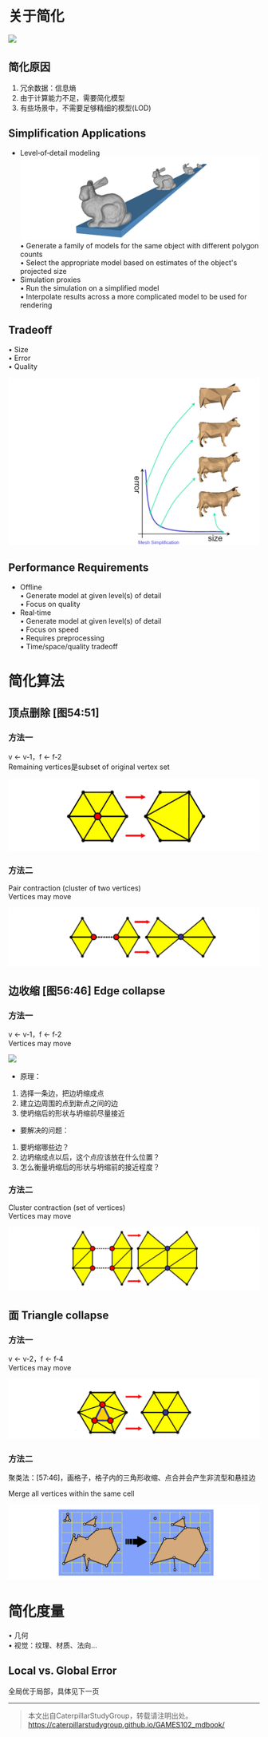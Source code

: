 # 关于简化

![](../assets/67.PNG)

## 简化原因

1. 冗余数据：信息熵    
1. 由于计算能力不足，需要简化模型
1. 有些场景中，不需要足够精细的模型(LOD)    

## Simplification Applications    

* Level‐of‐detail modeling     
![](../assets/简化1.png) 
• Generate a family of models for the same object with 
different polygon counts    
• Select the appropriate model based on estimates of the object's projected size    
* Simulation proxies     
• Run the simulation on a simplified model     
• Interpolate results across a more complicated model to be used for rendering       


## Tradeoff
• Size   
• Error    
• Quality   

![](../assets/简化4.png)             

## Performance Requirements    

* Offline   
• Generate model at given level(s) of detail   
• Focus on quality   
* Real‐time   
• Generate model at given level(s) of detail   
• Focus on speed   
• Requires preprocessing   
• Time/space/quality tradeoff    

# 简化算法
   
## 顶点删除 [图54:51]   

### 方法一
v ← v‐1，f ← f‐2      
Remaining vertices是subset of original vertex set     

![](../assets/简化6.png)        

### 方法二

Pair contraction (cluster of two vertices)    
Vertices may move    

![](../assets/简化9.png)        

## 边收缩 [图56:46] Edge collapse   

### 方法一

v ← v‐1，f ← f‐2    
Vertices may move   

![](../assets/72.PNG)      

- 原理：
1. 选择一条边，把边坍缩成点
2. 建立边周围的点到新点之间的边
3. 使坍缩后的形状与坍缩前尽量接近

- 要解决的问题：
1. 要坍缩哪些边？
2. 边坍缩成点以后，这个点应该放在什么位置？
3. 怎么衡量坍缩后的形状与坍缩前的接近程度？

### 方法二

Cluster contraction (set of vertices)    
Vertices may move   

![](../assets/简化10.png)        

## 面 Triangle collapse    

### 方法一

v ← v‐2，f ← f‐4    
Vertices may move     

![](../assets/简化8.png)        

### 方法二

聚类法：[57:46]，画格子，格子内的三角形收缩、点合并会产生非流型和悬挂边     

Merge all vertices within the same cell    

![](../assets/简化11.png)     


# 简化度量     

• 几何   
• 视觉：纹理、材质、法向…    

## Local vs. Global Error    

全局优于局部，具体见下一页    

---  

> 本文出自CaterpillarStudyGroup，转载请注明出处。
https://caterpillarstudygroup.github.io/GAMES102_mdbook/

